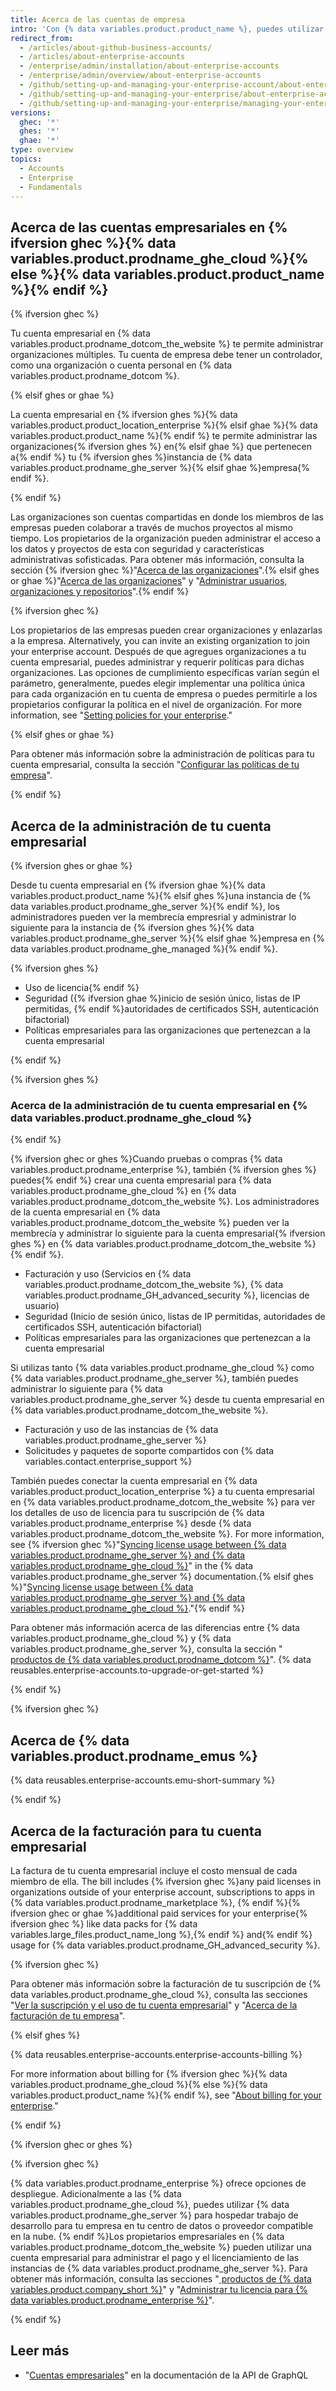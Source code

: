 ```yaml
---
title: Acerca de las cuentas de empresa
intro: 'Con {% data variables.product.product_name %}, puedes utilizar una cuenta empresarial para {% ifversion ghec %}habilitar la colaboración entre tus organizaciones, mientras que proporcionas{% elsif ghes or ghae %}dar{% endif %} a los administradores un punto único de visibilidad y administración.'
redirect_from:
  - /articles/about-github-business-accounts/
  - /articles/about-enterprise-accounts
  - /enterprise/admin/installation/about-enterprise-accounts
  - /enterprise/admin/overview/about-enterprise-accounts
  - /github/setting-up-and-managing-your-enterprise-account/about-enterprise-accounts
  - /github/setting-up-and-managing-your-enterprise/about-enterprise-accounts
  - /github/setting-up-and-managing-your-enterprise/managing-your-enterprise-account/about-enterprise-accounts
versions:
  ghec: '*'
  ghes: '*'
  ghae: '*'
type: overview
topics:
  - Accounts
  - Enterprise
  - Fundamentals
---
```


## Acerca de las cuentas empresariales en {% ifversion ghec %}{% data variables.product.prodname_ghe_cloud %}{% else %}{% data variables.product.product_name %}{% endif %}

{% ifversion ghec %}

Tu cuenta empresarial en {% data variables.product.prodname_dotcom_the_website %} te permite administrar organizaciones múltiples. Tu cuenta de empresa debe tener un controlador, como una organización o cuenta personal en {% data variables.product.prodname_dotcom %}.

{% elsif ghes or ghae %}

La cuenta empresarial en {% ifversion ghes %}{% data variables.product.product_location_enterprise %}{% elsif ghae %}{% data variables.product.product_name %}{% endif %} te permite administrar las organizaciones{% ifversion ghes %} en{% elsif ghae %} que pertenecen a{% endif %} tu {% ifversion ghes %}instancia de {% data variables.product.prodname_ghe_server %}{% elsif ghae %}empresa{% endif %}.

{% endif %}

Las organizaciones son cuentas compartidas en donde los miembros de las empresas pueden colaborar a través de muchos proyectos al mismo tiempo. Los propietarios de la organización pueden administrar el acceso a los datos y proyectos de esta con seguridad y características administrativas sofisticadas. Para obtener más información, consulta la sección {% ifversion ghec %}"[Acerca de las organizaciones](/organizations/collaborating-with-groups-in-organizations/about-organizations)".{% elsif ghes or ghae %}"[Acerca de las organizaciones](/organizations/collaborating-with-groups-in-organizations/about-organizations)" y "[Administrar usuarios, organizaciones y repositorios](/admin/user-management)".{% endif %}

{% ifversion ghec %}

Los propietarios de las empresas pueden crear organizaciones y enlazarlas a la empresa. Alternatively, you can invite an existing organization to join your enterprise account. Después de que agregues organizaciones a tu cuenta empresarial, puedes administrar y requerir políticas para dichas organizaciones. Las opciones de cumplimiento específicas varían según el parámetro, generalmente, puedes elegir implementar una política única para cada organización en tu cuenta de empresa o puedes permitirle a los propietarios configurar la política en el nivel de organización. For more information, see "[Setting policies for your enterprise](/admin/policies)."

{% elsif ghes or ghae %}

Para obtener más información sobre la administración de políticas para tu cuenta empresarial, consulta la sección "[Configurar las políticas de tu empresa](/admin/policies)".

{% endif %}

## Acerca de la administración de tu cuenta empresarial

{% ifversion ghes or ghae %}

Desde tu cuenta empresarial en {% ifversion ghae %}{% data variables.product.product_name %}{% elsif ghes %}una instancia de {% data variables.product.prodname_ghe_server %}{% endif %}, los administradores pueden ver la membrecía empresrial y administrar lo siguiente para la instancia de {% ifversion ghes %}{% data variables.product.prodname_ghe_server %}{% elsif ghae %}empresa en {% data variables.product.prodname_ghe_managed %}{% endif %}.

{% ifversion ghes %}
- Uso de licencia{% endif %}
- Seguridad ({% ifversion ghae %}inicio de sesión único, listas de IP permitidas, {% endif %}autoridades de certificados SSH, autenticación bifactorial)
- Políticas empresariales para las organizaciones que pertenezcan a la cuenta empresarial

{% endif %}

{% ifversion ghes %}

### Acerca de la administración de tu cuenta empresarial en {% data variables.product.prodname_ghe_cloud %}

{% endif %}

{% ifversion ghec or ghes %}Cuando pruebas o compras {% data variables.product.prodname_enterprise %}, también {% ifversion ghes %} puedes{% endif %} crear una cuenta empresarial para {% data variables.product.prodname_ghe_cloud %} en {% data variables.product.prodname_dotcom_the_website %}. Los administradores de la cuenta empresarial en {% data variables.product.prodname_dotcom_the_website %} pueden ver la membrecía y administrar lo siguiente para la cuenta empresarial{% ifversion ghes %} en {% data variables.product.prodname_dotcom_the_website %}{% endif %}.

- Facturación y uso (Servicios en {% data variables.product.prodname_dotcom_the_website %}, {% data variables.product.prodname_GH_advanced_security %}, licencias de usuario)
- Seguridad (Inicio de sesión único, listas de IP permitidas, autoridades de certificados SSH, autenticación bifactorial)
- Políticas empresariales para las organizaciones que pertenezcan a la cuenta empresarial

Si utilizas tanto {% data variables.product.prodname_ghe_cloud %} como {% data variables.product.prodname_ghe_server %}, también puedes administrar lo siguiente para {% data variables.product.prodname_ghe_server %} desde tu cuenta empresarial en {% data variables.product.prodname_dotcom_the_website %}.

- Facturación y uso de las instancias de {% data variables.product.prodname_ghe_server %}
- Solicitudes y paquetes de soporte compartidos con {% data variables.contact.enterprise_support %}

También puedes conectar la cuenta empresarial en {% data variables.product.product_location_enterprise %} a tu cuenta empresarial en {% data variables.product.prodname_dotcom_the_website %} para ver los detalles de uso de licencia para tu suscripción de {% data variables.product.prodname_enterprise %} desde {% data variables.product.prodname_dotcom_the_website %}. For more information, see {% ifversion ghec %}"[Syncing license usage between {% data variables.product.prodname_ghe_server %} and {% data variables.product.prodname_ghe_cloud %}](/enterprise-server/billing/managing-your-license-for-github-enterprise/syncing-license-usage-between-github-enterprise-server-and-github-enterprise-cloud)" in the {% data variables.product.prodname_ghe_server %} documentation.{% elsif ghes %}"[Syncing license usage between {% data variables.product.prodname_ghe_server %} and {% data variables.product.prodname_ghe_cloud %}](/billing/managing-your-license-for-github-enterprise/syncing-license-usage-between-github-enterprise-server-and-github-enterprise-cloud)."{% endif %}

Para obtener más información acerca de las diferencias entre {% data variables.product.prodname_ghe_cloud %} y {% data variables.product.prodname_ghe_server %}, consulta la sección "[ productos de {% data variables.product.prodname_dotcom %}](/get-started/learning-about-github/githubs-products)". {% data reusables.enterprise-accounts.to-upgrade-or-get-started %}

{% endif %}

{% ifversion ghec %}

## Acerca de {% data variables.product.prodname_emus %}

{% data reusables.enterprise-accounts.emu-short-summary %}

{% endif %}

## Acerca de la facturación para tu cuenta empresarial

La factura de tu cuenta empresarial incluye el costo mensual de cada miembro de ella. The bill includes {% ifversion ghec %}any paid licenses in organizations outside of your enterprise account, subscriptions to apps in {% data variables.product.prodname_marketplace %}, {% endif %}{% ifversion ghec or ghae %}additional paid services for your enterprise{% ifversion ghec %} like data packs for {% data variables.large_files.product_name_long %},{% endif %} and{% endif %} usage for {% data variables.product.prodname_GH_advanced_security %}.

{% ifversion ghec %}

Para obtener más información sobre la facturación de tu suscripción de {% data variables.product.prodname_ghe_cloud %}, consulta las secciones "[Ver la suscripción y el uso de tu cuenta empresarial](/billing/managing-billing-for-your-github-account/viewing-the-subscription-and-usage-for-your-enterprise-account)" y "[Acerca de la facturación de tu empresa](/billing/managing-billing-for-your-github-account/about-billing-for-your-enterprise)".

{% elsif ghes %}

{% data reusables.enterprise-accounts.enterprise-accounts-billing %}

For more information about billing for {% ifversion ghec %}{% data variables.product.prodname_ghe_cloud %}{% else %}{% data variables.product.product_name %}{% endif %}, see "[About billing for your enterprise](/billing/managing-billing-for-your-github-account/about-billing-for-your-enterprise)."

{% endif %}

{% ifversion ghec or ghes %}

{% ifversion ghec %}

{% data variables.product.prodname_enterprise %} ofrece opciones de despliegue. Adicionalmente a las {% data variables.product.prodname_ghe_cloud %}, puedes utilizar {% data variables.product.prodname_ghe_server %} para hospedar trabajo de desarrollo para tu empresa en tu centro de datos o proveedor compatible en la nube. {% endif %}Los propietarios empresariales en {% data variables.product.prodname_dotcom_the_website %} pueden utilizar una cuenta empresarial para administrar el pago y el licenciamiento de las instancias de {% data variables.product.prodname_ghe_server %}. Para obtener más información, consulta las secciones "[ productos de {% data variables.product.company_short %}](/get-started/learning-about-github/githubs-products#github-enterprise)" y "[Administrar tu licencia para {% data variables.product.prodname_enterprise %}](/billing/managing-your-license-for-github-enterprise)".

{% endif %}

## Leer más

- "[Cuentas empresariales](/graphql/guides/managing-enterprise-accounts)" en la documentación de la API de GraphQL

